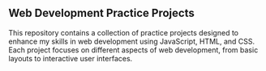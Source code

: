 ## Web Development Practice Projects

This repository contains a collection of practice projects designed to enhance my skills in web development using JavaScript, HTML, and CSS. Each project focuses on different aspects of web development, from basic layouts to interactive user interfaces.

